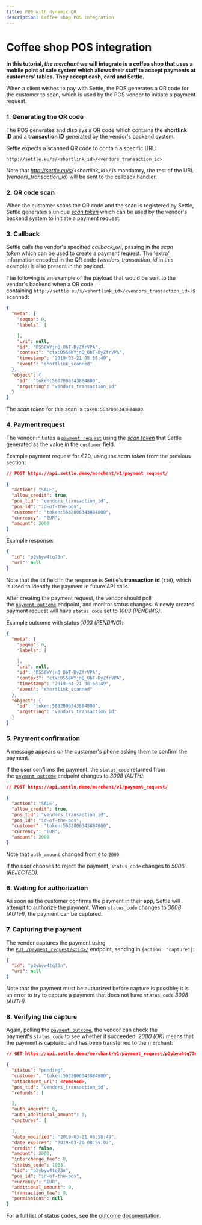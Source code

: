 ```yaml
---
title: POS with dynamic QR
description: Coffee shop POS integration
---
```

# Coffee shop POS integration

**In this tutorial, *the merchant* we will integrate is a coffee shop that uses a mobile point of sale system which allows their staff to accept payments at customers' tables. They accept cash, card and Settle.**

When a client wishes to pay with Settle, the POS generates a QR code for the customer to scan, which is used by the POS vendor to initiate a payment request.

### 1. Generating the QR code

The POS generates and displays a QR code which contains the **shortlink ID** and a **transaction ID** generated by the vendor's backend system.

Settle expects a scanned QR code to contain a specific URL:

```
http://settle.eu/s/<shortlink_id>/<vendors_transaction_id>
```

Note that *http://settle.eu/s/<shortlink_id>/* is mandatory, the rest of the URL (*vendors_transaction_id*) will be sent to the callback handler.

### 2. QR code scan

When the customer scans the QR code and the scan is registered by Settle, Settle generates a unique *[scan token](https://developer.settle.eu/callbacks.html#callbacks-shortlink)* which can be used by the vendor's backend system to initiate a payment request.

### 3. Callback

Settle calls the vendor's specified *callback_uri*, passing in the *scan token* which can be used to create a payment request. The 'extra' information encoded in the QR code (*vendors_transaction_id* in this example) is also present in the payload.

The following is an example of the payload that would be sent to the vendor's backend when a QR code containing `http://settle.eu/s/<shortlink_id>/<vendors_transaction_id>` is scanned:

```json
{
  "meta": {
    "seqno": 0,
    "labels": [

    ],
    "uri": null,
    "id": "D5S6WYjnQ_ObT-DyZfrVPA",
    "context": "ctx:D5S6WYjnQ_ObT-DyZfrVPA",
    "timestamp": "2019-03-21 08:58:49",
    "event": "shortlink_scanned"
  },
  "object": {
    "id": "token:5632006343884800",
    "argstring": "vendors_transaction_id"
  }
}
```

The *scan token* for this scan is `token:5632006343884800`.

### 4. Payment request

The vendor initiates a [`payment request`](https://developer.settle.eu/handlers.html#post--payment_request- "POST /payment_request/") using the *[scan token](https://developer.settle.eu/callbacks.html#callbacks-shortlink)* that Settle generated as the value in the `customer` field.

Example payment request for €20, using the *scan token* from the previous section:

```json
// POST https://api.settle.demo/merchant/v1/payment_request/

{
  "action": "SALE",
  "allow_credit": true,
  "pos_tid": "vendors_transaction_id",
  "pos_id": "id-of-the-pos",
  "customer": "token:5632006343884800",
  "currency": "EUR",
  "amount": 2000
}
```

Example response:

```json
{
  "id": "p2ybyw4tq73n",
  "uri": null
}
```

Note that the `id` field in the response is Settle's **transaction id** (`tid`), which is used to identify the payment in future API calls.

After creating the payment request, the vendor should poll the [`payment outcome`](https://developer.settle.eu/handlers.html#get--payment_request--tid--outcome- "GET /payment_request/\<tid>/outcome/") endpoint, and monitor status changes. A newly created payment request will have `status_code` set to *1003 (PENDING)*.

Example outcome with status *1003 (PENDING)*:

```json
{
  "meta": {
    "seqno": 0,
    "labels": [

    ],
    "uri": null,
    "id": "D5S6WYjnQ_ObT-DyZfrVPA",
    "context": "ctx:D5S6WYjnQ_ObT-DyZfrVPA",
    "timestamp": "2019-03-21 08:58:49",
    "event": "shortlink_scanned"
  },
  "object": {
    "id": "token:5632006343884800",
    "argstring": "vendors_transaction_id"
  }
}
```

### 5. Payment confirmation

A message appears on the customer's phone asking them to confirm the payment.

If the user confirms the payment, the `status_code` returned from the [`payment outcome`](https://developer.settle.eu/handlers.html#get--payment_request--tid--outcome- "GET /payment_request/\<tid>/outcome/") endpoint changes to *3008 (AUTH)*:

```json
// POST https://api.settle.demo/merchant/v1/payment_request/

{
  "action": "SALE",
  "allow_credit": true,
  "pos_tid": "vendors_transaction_id",
  "pos_id": "id-of-the-pos",
  "customer": "token:5632006343884800",
  "currency": "EUR",
  "amount": 2000
}
```

Note that `auth_amount` changed from `0` to `2000`.

If the user chooses to reject the payment, `status_code` changes to *5006 (REJECTED)*.

### 6. Waiting for authorization

As soon as the customer confirms the payment in their app, Settle will attempt to authorize the payment. When `status_code` changes to *3008 (AUTH)*, the payment can be captured.

### 7. Capturing the payment

The vendor captures the payment using the [`PUT /payment_request/<tid>/`](https://developer.settle.eu/handlers.html#put--payment_request--tid-- "PUT /payment_request/\<tid>/") endpoint, sending in `{action: "capture"}`:

```json
{
  "id": "p2ybyw4tq73n",
  "uri": null
}
```

Note that the payment must be authorized before capture is possible; it is an error to try to capture a payment that does not have `status_code` *3008 (AUTH)*.

### 8. Verifying the capture

Again, polling the [`payment outcome`](https://developer.settle.eu/handlers.html#get--payment_request--tid--outcome- "GET /payment_request/\<tid>/outcome/"), the vendor can check the payment's `status_code` to see whether it succeeded. *2000 (OK)* means that the payment is captured and has been transferred to the merchant:

```json
// GET https://api.settle.demo/merchant/v1/payment_request/p2ybyw4tq73n/outcome/

{
  "status": "pending",
  "customer": "token:5632006343884800",
  "attachment_uri": <removed>,
  "pos_tid": "vendors_transaction_id",
  "refunds": [

  ],
  "auth_amount": 0,
  "auth_additional_amount": 0,
  "captures": [

  ],
  "date_modified": "2019-03-21 08:58:49",
  "date_expires": "2019-03-26 08:59:07",
  "credit": false,
  "amount": 2000,
  "interchange_fee": 0,
  "status_code": 1003,
  "tid": "p2ybyw4tq73n",
  "pos_id": "id-of-the-pos",
  "currency": "EUR",
  "additional_amount": 0,
  "transaction_fee": 0,
  "permissions": null
}
```

For a full list of status codes, see the [outcome documentation](https://developer.settle.eu/handlers.html#outcome).